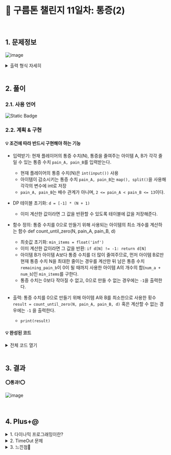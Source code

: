 # 🧩 구름톤 챌린지 11일차: 통증(2)

</br>

## 1. 문제정보
![image](https://github.com/hj4645/goormChallenge/assets/134211096/78ca68a2-7e3c-4c44-9d54-1d4d29d41b15)

  <details>
  <summary>출력 형식 자세히</summary>
  
![image](https://github.com/hj4645/goormChallenge/assets/134211096/7361e2a7-7b7a-4da9-882c-f25065ff500e)
  </details>
</br>

## 2. 풀이
### 2.1. 사용 언어
![Static Badge](https://img.shields.io/badge/python-%233776AB?style=for-the-badge&logo=python&logoColor=white)

### 2.2. 계획 & 구현
#### 💡 조건에 따라 반드시 구현해야 하는 기능

- 입력받기: 현재 플레이어의 통증 수치(N), 통증을 줄여주는 아이템 A, B가 각각 줄일 수 있는 통증 수치 `pain_A, pain_B`를 입력받는다.
  - 현재 플레이어의 통증 수치(N)은 `int(input())` 사용
  - 아이템이 감소시키는 통증 수치 `pain_A, pain_B`는 `map(), split()`을 사용해 각각의 변수에 int로 저장
  - `pain_A, pain_B`는 배수 관계가 아니며, `2 <= pain_A < pain_B <= 13`이다.

- DP 테이블 초기화: `d = [-1] * (N + 1)`
  - 이미 계산한 값이라면 그 값을 반환할 수 있도록 테이블에 값을 저장해준다.

- 함수 정의: 통증 수치를 0으로 만들기 위해 사용되는 아이템의 최소 개수를 계산하는 함수 def count_until_zero(N, pain_A, pain_B, d)
  - 최솟값 초기화: `min_items = float('inf')`
  - 이미 계산한 값이라면 그 값을 반환: `if d[N] != -1: return d[N]`
  - 아이템 B가 아이템 A보다 통증 수치를 더 많이 줄여주므로, 먼저 아이템 B로만 현재 통증 수치 N을 최대한 줄이는 경우를 계산한 뒤 남은 통증 수치 `remaining_pain_b`이 0이 될 때까지 사용한 아이템 A의 개수의 합(`num_a + num_b`)인 `min_items`를 구한다.
  - 통증 수치는 0보다 작아질 수 없고, 0으로 만들 수 없는 경우에는 `-1`을 출력한다.
 
- 출력: 통증 수치를 0으로 만들기 위해 아이템 A와 B를 최소한으로 사용한 횟수 `result = count_until_zero(N, pain_A, pain_B, d)` 혹은 계산할 수 없는 경우에는 `-1` 을 출력한다.
  - `print(result)`

#### 💡 완성된 코드

  <details>
  <summary>전체 코드 열기</summary>

```python
N = int(input())

# 조건을 만족할 때까지 pain_A, pain_B를 입력 받는다.
while True:
    pain_A, pain_B = map(int, input().split())
    
    if 2 <= pain_A < pain_B <= 13:
        break

# 다이나믹 프로그래밍을 통한 최소값 구하기
def count_until_zero(N, pain_A, pain_B, d):
    # 이미 계산한 값이라면 그 값을 반환
    if d[N] != -1:
        return d[N]
    
    min_items = float('inf')  # 최솟값 초기화
    
    # 아이템 B로만 통증을 최대한 줄이는 경우
    for num_b in range(N // pain_B + 1):
        remaining_pain_b = N - num_b * pain_B
        num_a = remaining_pain_b // pain_A
        remaining_pain_a = remaining_pain_b - num_a * pain_A
        if remaining_pain_a == 0:
            min_items = min(min_items, num_a + num_b)
    
    if min_items == float('inf'):
        d[N] = -1
    else:
        d[N] = min_items
    
    return d[N]

# DP 테이블 초기화
d = [-1] * (N + 1)

result = count_until_zero(N, pain_A, pain_B, d)
print(result)
```
  </details>

</br>

## 3. 결과

#### ⭕통과!⭕
![image](https://github.com/hj4645/goormChallenge/assets/134211096/8550a7e4-de8d-4cc9-a5d5-58a0b5eb5c78)

</br>

## 4. Plus+@
<details>
  <summary> 1. 다이나믹 프로그래밍이란? </summary>
  
  - 다이나믹 프로그래밍(Dynamic Programming)은 복잡한 문제를 간단한 하위 문제로 나누어 해결하는 알고리즘 기법이다.
  - 주어진 문제를 작은 부분 문제로 나누어 해결한 후 그 해답을 저장하고 재활용함으로써 전체 문제의 해답을 구하는 방법이다. 다이나믹 프로그래밍은 작은 문제의 해답을 저장하거나 재활용하여 중복 계산을 줄임으로써 효율적으로 문제를 해결한다.
  - 다이나믹 프로그래밍은 크게 두 가지 유형으로 나눌 수 있다:
    - 탑다운(Top-Down) 방식 (메모이제이션): 재귀적인 방식으로 문제를 해결하며, 부분 문제의 해답을 저장하고 활용하여 중복 계산을 피하는 방식. 메모이제이션(memoization)은 계산한 값을 저장해두었다가 필요할 때 가져오는 것을 말한다.
    - 보텀업(Bottom-Up) 방식 (테이블): 작은 부분 문제부터 시작하여 큰 문제의 해답을 차례로 계산하는 방식. 일반적으로 반복문을 사용하여 작은 부분 문제의 해답을 구하고 그것을 활용하여 큰 문제의 해답을 구한다.
</details>

<details>
  <summary> 2. TimeOut 문제 </summary>
  
  - 문제
    - 다이나믹 프로그래밍을 통해 중복 계산이 많아져 TimeOut 문제가 발생했다.
    - 기존에 작성했던 코드는 아래와 같았다.
```python
N = int(input())

# 조건을 만족할 때까지 pain_A, pain_B를 입력 받는다.
while True:
    pain_A, pain_B = map(int, input().split())
    
    if 2 <= pain_A < pain_B <= 13:
        break

# 다이나믹 프로그래밍을 통한 최소값 구하기
def count_until_zero(N, pain_A, pain_B, d):
    # 이미 계산한 값이라면 그 값을 반환
    if d[N] != -1:
        return d[N]
    
    # 통증을 0으로 만들기 위해 필요한 아이템의 최소 개수 계산
    min_items = float('inf')  # 무한대로 초기화
    
    for num_b in range(N // pain_B + 1):  # 아이템 A의 개수
        remaining_pain_b = N - num_b * pain_B
        
        for num_a in range(remaining_pain_b // pain_A + 1):  # 아이템 B의 개수
            remaining_pain = remaining_pain_b - num_a * pain_A
            
            if remaining_pain == 0:
                min_items = min(min_items, num_a + num_b)
    
    if min_items == float('inf'):
        d[N] = -1
    else:
        d[N] = min_items
    
    return d[N]

# DP 테이블 초기화
d = [-1] * (N + 1)

result = count_until_zero(N, pain_A, pain_B, d)
print(result)
```

  - 기존코드의 문제점은 다음과 같다.
    - count_until_zero 함수 내의 두 개의 반복문에서 발생하는 중복 계산이 많아서 실행 시간이 길어질 수 있다.
    - 작은 N 값에도 많은 계산이 필요해 코드의 실행 속도가 느려질 수 있다.
    - 기존코드는 아이템 A와 B의 개수에 대해 모든 조합을 계산한다. 이러한 접근은 주어진 조건과 무관하게 모든 가능한 경우를 다 탐색하므로 계산량이 많아진다.
      
  - 해결
    - 코드의 실행 시간을 줄이기 위해 반복문을 줄이고 효율적인 알고리즘을 사용
    - 메모이제이션 적용: 기존코드에서는 DP 테이블 d를 사용하여 중복 계산을 피하려고 하지만, d를 미리 초기화해야 하는 부분이 실행 시간을 길게 만들 수 있다. 함수 호출마다 d를 초기화하는 것이 아니라, 함수 내부에서 계산된 값을 메모이제이션하여 중복 계산을 피할 수 있다. 이렇게 하면 초기화에 드는 시간을 줄일 수 있다.
    - 효율적인 계산 방법: 기존코드는 모든 경우의 수를 다 계산하며, 이는 N이 커지면 매우 비효율적이다. 대신, 먼저 더 큰 통증감소 수치를 가진 아이템 B를 최대한 활용하고 나머지를 아이템 A로 채우는 식으로 계산하는 방법을 사용하면 계산 횟수를 줄일 수 있다.
    - 최적화된 루프 범위: 아이템 A와 B를 사용할 때 반복문의 범위를 최적화하여 불필요한 계산을 줄인다. 예를 들어, 아이템 B를 최대한 활용한 경우에만 아이템 A를 고려하도록 범위를 설정할 수 있다.
    - 입력과 출력 최적화: 파이썬의 input()과 print() 함수는 상대적으로 느리므로 입력과 출력 부분을 최적화하려면 sys.stdin.readline()과 sys.stdout.write()를 사용할 수도 있다.
</details>

<details>
  <summary> 3. 느낀점💬 </summary>

  - 유사한 문제인 통증(1)에서는 진통제 아이템이 감소시키는 통증 수치가 배수관계에 있었기에 그리디 알고리즘을 사용하였지만, 이 문제는 다이나믹 프로그래밍 방법을 사용해서 풀어야 한다.
  - 다이나믹 프로그래밍을 이해하기 위해... <a href="https://youtu.be/5Lu34WIx2Us?si=ZGnnkJVeQIbIuMLH"> Dynamic Programming 에 대한 유튜브 동영상 링크 </a>
    - 이 링크의 강의가 정말 도움이 많이 되었다.
  - 문제의 조건에 아이템 A, B가 줄여주는 통증 수치가 배수 관계가 아니라고 했고, 하위 문제들의 결과를 저장하거나 재사용해야 하는 경우이므로 다이나믹 프로그래밍 방식을 채용하였다.
  - 다이나믹 프로그래밍을 이해하고, 이를 문제에 적용하는 데에 시간이 많이 걸렸다. 다이나믹 프로그래밍 방법을 사용해서 해결해야 하는 다른 문제들을 많이 풀어보면서 좀 더 익숙해지는 시간이 필요할 것 같다.
</details>
